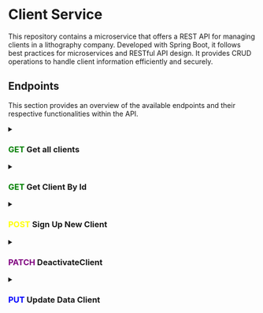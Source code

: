 # Client Service

This repository contains a microservice that offers a REST API for managing clients in a lithography company. Developed with Spring Boot, it follows best practices for microservices and RESTful API design. It provides CRUD operations to handle client information efficiently and securely.

## Endpoints

This section provides an overview of the available endpoints and their respective functionalities within the API.

<!-- Get All Clients -->
<details>
<summary><h3><span style="color:green">GET</span> Get all clients</h3></summary>

### Path: `host/api/v1/clients/`

This endpoints retrieves data of all clients registered.

### Response

- **`Status:`** 200, 204, 400

- **`Content-Type:`** application/json

### Response Body

The response body will contain the following fields:

- **`status:`** The status of the request.
- **`message:`** A message related to the request.
- **`data:`** Additional data related to the request.

### Example Response

```json
{
    "status": 200,
    "message": "ok",
    "data": [
        {
            "id": 0,
            "name": "",
            "lastName": "",
            "typePerson": "",
            "email": "",
            "password": "",
            "phone": null,
            "photo": "",
            "isActive": true,
            "numberDocument": "",
            "typeDocument": null
        }
    ]
}
```

</details>

<!-- Get Client By ID -->
<details>
<summary><h3><span style="color:green">GET</span> Get Client By Id</h3></summary>

### Path: `host/api/v1/clients/{id}`

This endpoint retrieves data for a specific client.

### Response

- **`Status:`** 200, 400, 404

- **`Content-Type:`** application/json

### Response Body

The response body will contain the following fields:

- **`status:`** The status of the request.
- **`message:`** A message related to the request.
- **`data:`** Additional data related to the request.

### Example Response

```json
{
    "status": 0,
    "message": "",
    "data": [
        {
            "id": 0,
            "name": "",
            "lastName": "",
            "typePerson": "",
            "email": "",
            "password": "",
            "phone": null,
            "photo": "",
            "isActive": true,
            "numberDocument": "",
            "typeDocument": null
        }
    ]
}
```

</details>

<!-- Sign Up New Client -->
<details>
<summary><h3><span style="color:yellow">POST</span> Sign Up New Client</h3></summary>

### Path: `host/api/v1/clients/signup`

This endpoint allows you to create a new client account.

### Request Body Info

- **`name:`** The first name of the client.

    ```json
        "type": "string",
        "required": true
    ```

- **`lastName:`** The last name of the client if is a person.

    ```json
        "type": "string",
        "required": false
    ```

- **`typePerson:`** The type of person (e.g., individual, organization).

    ```json
        "type": "string",
        "required": false
    ```

- **`email:`** The email address of the client.

    ```json
        "type": "string",
        "required": true
    ```

- **`password:`** The password for the client account.

    ```json
        "type": "string",
        "required": true
    ```

- **`photo`:** The profile photo of the client.

    ```json
        "type": "string",
        "required": false
    ```

- **`numberDocument:`** The document number of the client.

    ```json
        "type": "string",
        "required": true
    ```

- `typeDocument` (object, required): The type of document with its ID.

    ```json
        "required": true,
        "typeDocument": {
            "id": {
                "type": "integer",
                "required": true
            }
        }
    ```

    ### Body Example

    ```json
    {
        "name": "String",
        "lastName": null,
        "typePerson": "String",
        "email": "example@mail.com",
        "password": "password",
        "phone": "String", 
        "photo": null,
        "numberDocument": "String",
        "typeDocument": {
            "id": 1
        }
    }
    ```

### Response

- **`Status:`** 200, 400, 404, 409

- **`Content-Type:`** application/json

### Response Body

The response body will contain the following fields:

- **`status:`** The status of the request.
- **`message:`** A message related to the request.
- **`data:`** Additional data related to the request.

### Example Response

```json
{
    "status": 200,
    "message": "",
    "data": null
}
```

</details>

<!-- Deactivate Client -->
<details>
<summary><h3><span style="color:purple">PATCH</span> DeactivateClient</h3></summary>

### Path: `host/api/v1/clients/{id}/desactivate`

This HTTP PATCH request is used to deactivate a specific item by its ID. The request should be made to the endpoint formed by concatenating the base URL, API version, service, and the ID of the item to be deactivated.

### Response

- **`Status:`** 200, 400, 404, 409

- **`Content-Type:`** application/json

### Response Body

The response body will contain the following fields:

- **`status:`** The status of the request.
- **`message:`** A message related to the request.
- **`data:`** Additional data related to the request.

### Example Response

```json
{
    "status": 0,
    "message": "",
    "data": null
}
```

</details>

<!-- Sign Up New Client -->
<details>
<summary><h3><span style="color:blue">PUT</span> Update Data Client</h3></summary>

### Path: `host/api/v1/clients/update`

This endpoint allows the client to update a specific client.

### Request Body Info

|Attribute|Description|Type|Required|
|---|---|---|---|
|**id**|The id of the client|int|true|
|**name**|The first name of the client|string|false|
|**lastName**|The last name of the client if is a person|string|false|
|**typePerson**|The type of person (e.g., individual, organization)|string|false|
|**email**|The email address of the client|string|false|
|**password**|The first name of the client|string|false|
|**photo**|The path of profile photo of the client|string|false|
|**phone**|The phone of the client|string|false|
|**numberDocument**|The document number of the client|string|false|
|**typeDocument**| The type of document with its ID|TypeDocument|false|

### Type Document Entity

Stucture of the type TypeDocument

|Attribute|Description|Type|Required|
|---|---|---|---|
|**id**|The id of the type document|int|[x]|

### Body Example

    ```json
    {
        "id": 1,
        "name": "String",
        "lastName": null,
        "typePerson": "String",
        "email": "example@mail.com",
        "password": "password",
        "phone": "String", 
        "photo": null,
        "numberDocument": "String",
        "typeDocument": {
            "id": 1
        }
    }
    ```

### Response

- **`Status:`** 200, 400, 404, 409

- **`Content-Type:`** application/json

### Response Body

The response body will contain the following fields:

- **`status:`** The status of the request.
- **`message:`** A message related to the request.
- **`data:`** Additional data related to the request.

### Example Response

```json
{
    "status": 200,
    "message": "",
    "data": null
}
```

</details>